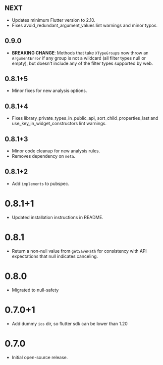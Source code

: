 ## NEXT

* Updates minimum Flutter version to 2.10.
* Fixes avoid_redundant_argument_values lint warnings and minor typos.

## 0.9.0

* **BREAKING CHANGE**: Methods that take `XTypeGroup`s now throw an
  `ArgumentError` if any group is not a wildcard (all filter types null or
  empty), but doesn't include any of the filter types supported by web.

## 0.8.1+5

* Minor fixes for new analysis options.

## 0.8.1+4

* Fixes library_private_types_in_public_api, sort_child_properties_last and use_key_in_widget_constructors
  lint warnings.

## 0.8.1+3

* Minor code cleanup for new analysis rules.
* Removes dependency on `meta`.

## 0.8.1+2

* Add `implements` to pubspec.

# 0.8.1+1

- Updated installation instructions in README.

# 0.8.1

- Return a non-null value from `getSavePath` for consistency with
  API expectations that null indicates canceling.

# 0.8.0

- Migrated to null-safety

# 0.7.0+1

- Add dummy `ios` dir, so flutter sdk can be lower than 1.20

# 0.7.0

- Initial open-source release.
